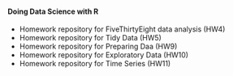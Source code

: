 #### Doing Data Science with R

* Homework repository for FiveThirtyEight data analysis (HW4)
* Homework repository for Tidy Data (HW5)
* Homework repository for Preparing Daa (HW9)
* Homework repository for Exploratory Data (HW10)
* Homework repository for Time Series (HW11)

